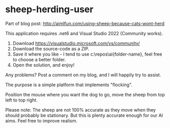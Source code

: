 # sheep-herding-user

Part of blog post: http://aimlfun.com/using-sheep-because-cats-wont-herd

This application requires .net6 and Visual Studio 2022 (Community works).

1. Download https://visualstudio.microsoft.com/vs/community/
2. Download the source-code as a ZIP. 
3. Save it where you like - I tend to use c:\repos\ai\{folder-name}, feel free to choose a better folder.
4. Open the solution, and enjoy!

Any problems? Post a comment on my blog, and I will happily try to assist.

The purpose is a simple platform that implements "flocking". 

Position the mouse where you want the dog to go, move the sheep from top left to top right.

Please note: The sheep are not 100% accurate as they move when they should probably be stationary. 
But this is plenty accurate enough for our AI aims. Feel free to improve realism.
